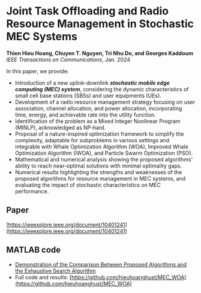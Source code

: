 # Joint Task Offloading and Radio Resource Management in Stochastic MEC Systems  
**Thien Hieu Hoang, Chuyen T. Nguyen, Tri Nhu Do, and Georges Kaddoum**  
_IEEE Transactions on Communications_, Jan. 2024

In this paper, we provide:
- Introduction of a new uplink-downlink **_stochastic mobile edge computing (MEC) system_**, considering the dynamic characteristics of small cell base stations (SBSs) and user equipments (UEs).  
- Development of a radio resource management strategy focusing on user association, channel allocation, and power allocation, incorporating time, energy, and achievable rate into the utility function.  
- Identification of the problem as a Mixed Integer Nonlinear Program (MINLP), acknowledged as NP-hard.  
- Proposal of a nature-inspired optimization framework to simplify the complexity, adaptable for subproblems in various settings and integrable with Whale Optimization Algorithm (WOA), Improved Whale Optimization Algorithm (IWOA), and Particle Swarm Optimization (PSO).  
- Mathematical and numerical analysis showing the proposed algorithms' ability to reach near-optimal solutions with minimal optimality gaps.  
- Numerical results highlighting the strengths and weaknesses of the proposed algorithms for resource management in MEC systems, and evaluating the impact of stochastic characteristics on MEC performance.

## Paper
[https://ieeexplore.ieee.org/document/10401241](https://ieeexplore.ieee.org/document/10401241)  

## MATLAB code  
- [Demonstration of the Comparison Between Proposed Algorithms and the Exhaustive Search Algorithm](https://github.com/trinhudo/Stochastic-MEC/blob/main/main_full_demo.pdf)
- Full code and results: [https://github.com/hieuhoanghust/MEC_WOA](https://github.com/hieuhoanghust/MEC_WOA)

